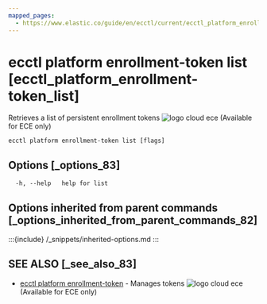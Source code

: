 ```yaml
---
mapped_pages:
  - https://www.elastic.co/guide/en/ecctl/current/ecctl_platform_enrollment-token_list.html
---
```


# ecctl platform enrollment-token list [ecctl_platform_enrollment-token_list]

Retrieves a list of persistent enrollment tokens ![logo cloud ece](https://doc-icons.s3.us-east-2.amazonaws.com/logo_cloud_ece.svg "Supported on {{ece}}") (Available for ECE only)

```
ecctl platform enrollment-token list [flags]
```


## Options [_options_83]

```
  -h, --help   help for list
```


## Options inherited from parent commands [_options_inherited_from_parent_commands_82]

:::{include} /_snippets/inherited-options.md
:::


## SEE ALSO [_see_also_83]

* [ecctl platform enrollment-token](/reference/ecctl_platform_enrollment-token.md)	 - Manages tokens ![logo cloud ece](https://doc-icons.s3.us-east-2.amazonaws.com/logo_cloud_ece.svg "Supported on {{ece}}") (Available for ECE only)

